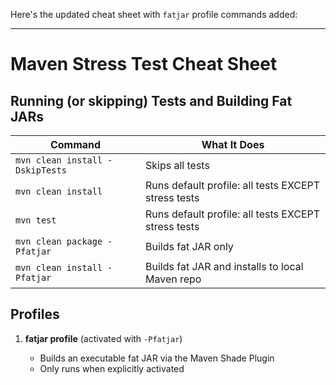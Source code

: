 Here's the updated cheat sheet with `fatjar` profile commands added:

---

# Maven Stress Test Cheat Sheet

## Running (or skipping) Tests and Building Fat JARs

| Command                                   | What It Does                                                |
| ----------------------------------------- | ----------------------------------------------------------- |
| `mvn clean install -DskipTests`           | Skips all tests                                             |
| `mvn clean install`                       | Runs default profile: all tests EXCEPT stress tests         |
| `mvn test`                                | Runs default profile: all tests EXCEPT stress tests         |
| `mvn clean package -Pfatjar`              | Builds fat JAR only                                         |
| `mvn clean install -Pfatjar`              | Builds fat JAR and installs to local Maven repo             |

## Profiles

1. **fatjar profile** (activated with `-Pfatjar`)

    * Builds an executable fat JAR via the Maven Shade Plugin
    * Only runs when explicitly activated